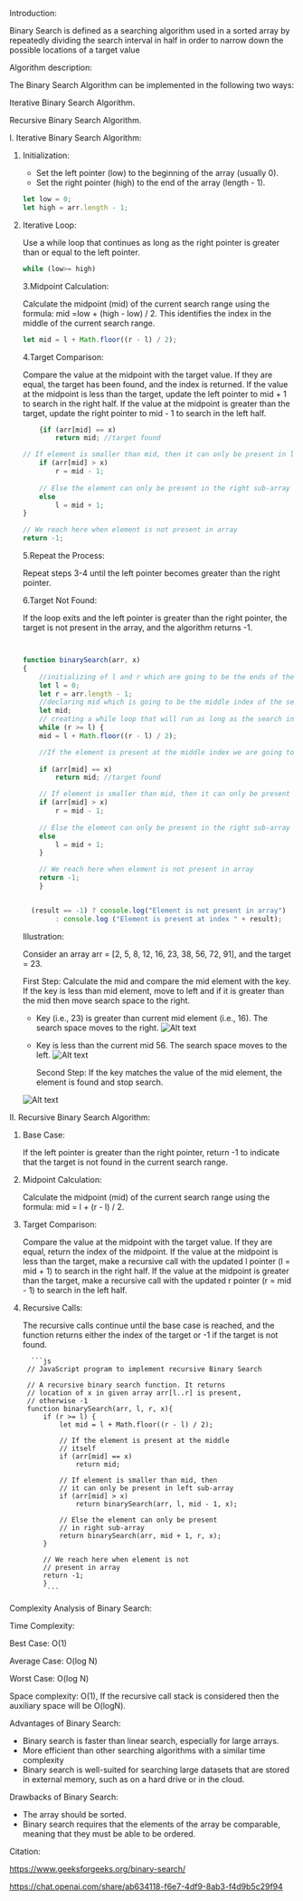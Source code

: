 Introduction:

Binary Search is defined as a searching algorithm used in a sorted array by repeatedly dividing the search interval in half in order to narrow down the possible locations of a target value

Algorithm description:

The Binary Search Algorithm can be implemented in the following two ways:

Iterative Binary Search Algorithm.

Recursive Binary Search Algorithm.


I. Iterative  Binary Search Algorithm:

1. Initialization: 

    * Set the left pointer (low) to the beginning of the array (usually 0).
    * Set the right pointer (high) to the end of the array (length - 1).

    ```js
    let low = 0;
	let high = arr.length - 1;
    ```

2. Iterative Loop:

    Use a while loop that continues as long as the right pointer is greater than or equal to the left pointer.

    ```js
    while (low>= high) 
    ```
        
    3.Midpoint Calculation:

    Calculate the midpoint (mid) of the current search range using the formula: mid =low + (high - low) / 2. This identifies the index in the middle of the current search range.


    ```js
    let mid = l + Math.floor((r - l) / 2);

    ```

    4.Target Comparison:


    Compare the value at the midpoint with the target value.
    If they are equal, the target has been found, and the index is returned.
    If the value at the midpoint is less than the target, update the left pointer to mid + 1 to search in the right half.
    If the value at the midpoint is greater than the target, update the right pointer to mid - 1 to search in the left half.
    ```js
        {if (arr[mid] == x)
			return mid; //target found

	// If element is smaller than mid, then it can only be present in left sub-array
		if (arr[mid] > x)
			r = mid - 1;
			
		// Else the element can only be present in the right sub-array
		else
			l = mid + 1;
	}
   
	// We reach here when element is not present in array
	return -1;
    ```

    5.Repeat the Process:

    Repeat steps 3-4 until the left pointer becomes greater than the right pointer.

    6.Target Not Found:

    If the loop exits and the left pointer is greater than the right pointer, the target is not present in the array, and the algorithm returns -1.
    ```js 
    
    
    function binarySearch(arr, x)
    { 
        //initializing of l and r which are going to be the ends of the search interval
	    let l = 0;
	    let r = arr.length - 1;
        //declaring mid which is going to be the middle index of the search interval
	    let mid;
        // creating a while loop that will run as long as the search interval has at least one element 
	    while (r >= l) {
		mid = l + Math.floor((r - l) / 2);

        //If the element is present at the middle index we are going to return the middle index
		
		if (arr[mid] == x)
			return mid; //target found

	    // If element is smaller than mid, then it can only be present in left sub-array
		if (arr[mid] > x)
			r = mid - 1;
			
		// Else the element can only be present in the right sub-array
		else
			l = mid + 1;
	    }
   
	    // We reach here when element is not present in array
	    return -1; 
        } 

	
      (result == -1) ? console.log("Element is not present in array")
			: console.log ("Element is present at index " + result);
    ```




    Illustration:

    Consider an array arr = [2, 5, 8, 12, 16, 23, 38, 56, 72, 91], and the target = 23.

    First Step: Calculate the mid and compare the mid element with the key. If the key is less than mid element, move to left and if it is greater than the mid then move search space to the right.

     * Key (i.e., 23) is greater than current mid element (i.e., 16). The search space moves to the right.
    ![Alt text](image.png)

     * Key is less than the current mid 56. The search space moves to the left.
    ![Alt text](image-1.png)

        Second Step: If the key matches the value of the mid element, the element is found and stop search.

     ![Alt text](image-2.png)
 


II. Recursive Binary Search Algorithm:

1. Base Case:

    If the left pointer is greater than the right pointer, return -1 to indicate that the target is not found in the current search range.

2. Midpoint Calculation:

    Calculate the midpoint (mid) of the current search range using the formula: mid = l + (r - l) / 2.

3. Target Comparison:

    Compare the value at the midpoint with the target value.
    If they are equal, return the index of the midpoint.
    If the value at the midpoint is less than the target, make a recursive call with the updated l pointer (l = mid + 1) to search in the right half.
    If the value at the midpoint is greater than the target, make a recursive call with the updated r pointer (r = mid - 1) to search in the left half.

4. Recursive Calls:

    The recursive calls continue until the base case is reached, and the function returns either the index of the target or -1 if the target is not found.

         ```js	
        // JavaScript program to implement recursive Binary Search

        // A recursive binary search function. It returns
        // location of x in given array arr[l..r] is present,
        // otherwise -1
        function binarySearch(arr, l, r, x){
            if (r >= l) {
                let mid = l + Math.floor((r - l) / 2);

                // If the element is present at the middle
                // itself
                if (arr[mid] == x)
                    return mid;

                // If element is smaller than mid, then
                // it can only be present in left sub-array
                if (arr[mid] > x)
                    return binarySearch(arr, l, mid - 1, x);

                // Else the element can only be present
                // in right sub-array
                return binarySearch(arr, mid + 1, r, x);
            }

            // We reach here when element is not
            // present in array
            return -1;
            }
             ```
            


Complexity Analysis of Binary Search:

Time Complexity: 

Best Case: O(1)

Average Case: O(log N)

Worst Case: O(log N)

Space complexity: 
O(1), If the recursive call stack is considered then the auxiliary space will be O(logN).

Advantages of Binary Search:

   * Binary search is faster than linear search, especially for large arrays.
   * More efficient than other searching algorithms with a similar time complexity
   * Binary search is well-suited for searching large datasets that are stored in external memory, such as on a hard drive or in the cloud.

Drawbacks of Binary Search:

   * The array should be sorted.
   * Binary search requires that the elements of the array be comparable, meaning that they must be able to be ordered.

Citation:

https://www.geeksforgeeks.org/binary-search/

https://chat.openai.com/share/ab634118-f6e7-4df9-8ab3-f4d9b5c29f94




